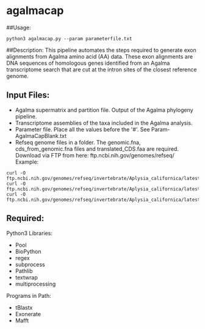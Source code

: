 # agalmacap


##Usage:
```
python3 agalmacap.py --param parameterfile.txt
```

##Description:
This pipeline automates the steps required to generate exon alignments from Agalma amino acid (AA) data. These exon alignments are DNA sequences of homologous genes identified from an Agalma transcriptome search that are cut at the intron sites of the closest reference genome. 



## Input Files:

+ Agalma supermatrix and partition file. Output of the Agalma phylogeny pipeline.
+ Transcriptome assemblies of the taxa included in the Agalma analysis.
+ Parameter file. Place all the values before the '#'. See Param-AgalmaCapBlank.txt 
+ Refseq genome files in a folder. The genomic.fna, cds_from_genomic.fna files and translated_CDS.faa are required. Download via FTP from here: ftp.ncbi.nih.gov/genomes/refseq/ Example:
```
curl -O ftp.ncbi.nih.gov/genomes/refseq/invertebrate/Aplysia_californica/latest_assembly_versions/GCF_000002075.1_AplCal3.0/GCF_000002075.1_AplCal3.0_cds_from_genomic.fna.gz
curl -O ftp.ncbi.nih.gov/genomes/refseq/invertebrate/Aplysia_californica/latest_assembly_versions/GCF_000002075.1_AplCal3.0/GCF_000002075.1_AplCal3.0_genomic.fna.gz
curl -O ftp.ncbi.nih.gov/genomes/refseq/invertebrate/Aplysia_californica/latest_assembly_versions/GCF_000002075.1_AplCal3.0/GCF_000002075.1_AplCal3.0_translated_cds.faa.gz
```

## Required:
Python3 Libraries:
+ Pool
+ BioPython
+ regex
+ subprocess
+ Pathlib
+ textwrap
+ multiprocessing

Programs in Path:
+ tBlastx
+ Exonerate
+ Mafft
